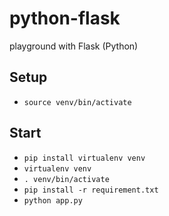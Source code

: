 # python-flask
playground with Flask (Python)

## Setup
  - `source venv/bin/activate`

## Start
  - `pip install virtualenv venv`
  - `virtualenv venv`
  - `. venv/bin/activate`
  - `pip install -r requirement.txt`
  - `python app.py`

